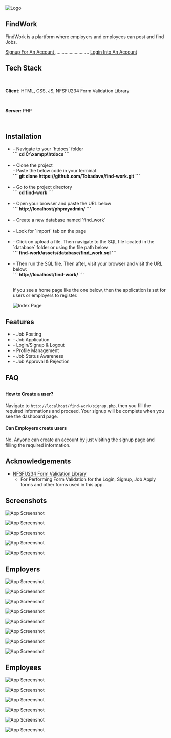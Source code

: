 
<section class="header">

![Logo](assets/images/findwork.png)


<h1>FindWork</h1>

<p>FindWork is a plartform where employers and employees can post and find Jobs.</p>

<p>

<a href="signup.php">
Signup For An Account
</a>
..........................
<a href="login.php">
Login Into An Account
</a>

</p>

</section>


<section>

<h2>Tech Stack</h2>

<br>

**Client:** HTML, CSS, JS, NFSFU234 Form Validation Library

<br>

**Server:** PHP

<br>

</section>

<section>

<h2>Installation</h2>

<ul>

<li>
- Navigate to your `htdocs` folder <br>
<b>
    ```
    cd C:\xampp\htdocs
    ```
</b>
</li>
<br>

<li>
- Clone the project <br>
- Paste the below code in your terminal <br>

<b>
    ```
    git clone https://github.com/Tobadave/find-work.git
    ```
</b>
</li>
<br>

<li>
- Go to the project directory <br>

<b>
    ```
    cd find-work
    ```
</b>
</li>
<br>

<li>
- Open your browser and paste the URL below <br>

<b>
    ```
    http://localhost/phpmyadmin/
    ```
</b>
</li>
<br>

<li>
- Create a new database named `find_work` 
</li>

<br>

<li>
- Look for `import` tab on the page
</li>
<br>

<li>
- Click on upload a file. Then navigate to the SQL file located in the `database` folder or using the file path below  <br>

<b>
	```
	find-work/assets/database/find_work.sql
	```
</b>
</li>
<br>

<li>
- Then run the SQL file. Then after, visit your browser and visit the URL below: <br>
<b>
	```
	http://localhost/find-work/
	```
</b>

<br>
<br>

If you see a home page like the one below, then the application is set for users or employers to register.
<br>

![Index Page](assets/images/previews/find-work_home_page.png)

</li>

</section>

<section>

<h2>Features</h2>

<ul>
<li>
- Job Posting
</li>
<li>
- Job Application
</li>
<li>
- Login/Signup & Logout
</li>
<li>
- Profile Management 
</li>
<li>
- Job Status Awareness
</li>
<li>
- Job Approval & Rejection
</li>

</ul>

</section>

<section>

<h2>FAQ<h2>

<h4>How to Create a user?</h4>

Navigate to `http://localhost/find-work/signup.php`, then you fill the required informations and proceed. Your signup will be complete when you see the dashboard page.

<h4>Can Employers create users</h4>

No. Anyone can create an account by just visiting the signup page and filling the required information.

</section>


<section>

<h2>Acknowledgements</h2>

 - [NFSFU234 Form Validation Library](https://jsdelivr.com/package/npm/nfsfu234-form-validation/)
    - For Performing Form Validation for the Login, Signup, Job Apply forms and other forms used in this app.

</section>

<section class="gallery">

<h2>Screenshots</h2>

<section class="gallery-grid">

![App Screenshot](assets/images/previews/find-work_home_page.png)

![App Screenshot](assets/images/previews/find-work_login_page.png)

![App Screenshot](assets/images/previews/find-work_signup_page.png)

![App Screenshot](assets/images/previews/find-work_error_page.png)

![App Screenshot](assets/images/previews/find-work_view_jobs_page.png)

</section>

<h2>Employers</h2>

<section class="gallery-grid">

![App Screenshot](assets/images/previews/find-work_signup_page_for_employers.png)

![App Screenshot](assets/images/previews/find-work_dashboard_for_employers.png)

![App Screenshot](assets/images/previews/find-work_create_job_page.png)

![App Screenshot](assets/images/previews/find-work_manage_profile_for_employers.png)

![App Screenshot](assets/images/previews/find-work_signup_page_for_employers.png)

![App Screenshot](assets/images/previews/find-work_view_job_to_be_approved_page.png)

![App Screenshot](assets/images/previews/find-work_view_my_jobs_approvals_page.png)

![App Screenshot](assets/images/previews/find-work_view_my_jobs_page.png)

</section>

<h2>Employees</h2>

<section class="gallery-grid">


![App Screenshot](assets/images/previews/find-work_signup_page_for_employees.png)

![App Screenshot](assets/images/previews/find-work_dashboard_for_employees.png)

![App Screenshot](assets/images/previews/find-work_job_apply_page.png)

![App Screenshot](assets/images/previews/find-work_manage_profile_for_employees.png)

![App Screenshot](assets/images/previews/find-work_signup_page_for_employers.png)

![App Screenshot](assets/images/previews/find-work_view_applied_jobs_page.png)

</section>

</section>
